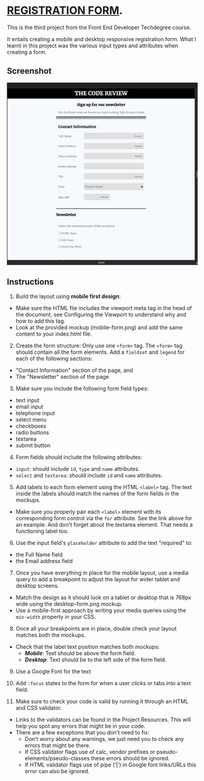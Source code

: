 # [REGISTRATION FORM](https://vercel.com/ajeso/registration-form).

This is the third project from the Front End Developer Techdegree course.

It entails creating a mobile and desktop responsive registration form. What I learnt in this project was the various input types and attributes when creating a form.

## Screenshot

![Screenshot](/registration-form.png)

## Instructions

1. Build the layout using **mobile first design**:

- Make sure the HTML file includes the viewport meta tag in the head of the document, see Configuring the Viewport to understand why and how to add this tag.
- Look at the provided mockup (mobile-form.png) and add the same content to your index.html file.

2. Create the form structure:
   Only use one `<form>` tag. The `<form>` tag should contain all the form elements. Add a `fieldset` and `legend` for each of the following sections:

- "Contact Information" section of the page, and
- The "Newsletter" section of the page

3. Make sure you include the following form field types:

- text input
- email input
- telephone input
- select menu
- checkboxes
- radio buttons
- textarea
- submit button

4. Form fields should include the following attributes:

- `input`: should include `id`, `type` and `name` attributes.
- `select` and `textarea`: should include `id` and `name` attributes.

5. Add labels to each form element using the HTML `<label>` tag. The text inside the labels should match the names of the form fields in the mockups.

- Make sure you properly pair each `<label>` element with its corresponding form control via the `for` attribute. See the link above for an example. And don't forget about the textarea element. That needs a functioning label too.

6. Use the input field's `placeholder` attribute to add the text "required" to:

- the Full Name field
- the Email address field

7. Once you have everything in place for the mobile layout, use a media query to add a breakpoint to adjust the layout for wider tablet and desktop screens.

- Match the design as it should look on a tablet or desktop that is 768px wide using the desktop-form.png mockup.
- Use a mobile-first approach by writing your media queries using the `min-width` property in your CSS.

8. Once all your breakpoints are in place, double check your layout matches both the mockups.

- Check that the label text position matches both mockups:
  - **_Mobile_**: Text should be above the form field.
  - **_Desktop_**: Text should be to the left side of the form field.

9. Use a Google Font for the text

10. Add `:focus` states to the form for when a user clicks or tabs into a text field.

11. Make sure to check your code is valid by running it through an HTML and CSS validator.

- Links to the validators can be found in the Project Resources. This will help you spot any errors that might be in your code.
- There are a few exceptions that you don’t need to fix:
  - Don’t worry about any warnings, we just need you to check any errors that might be there.
  - If CSS validator flags use of calc, vendor prefixes or pseudo-elements/pseudo-classes these errors should be ignored.
  - If HTML validator flags use of pipe (‘|’) in Google font links/URLs this error can also be ignored.
